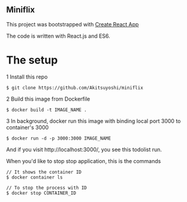 ## Miniflix

This project was bootstrapped with [Create React App](https://github.com/facebookincubator/create-react-app)

The code is written with React.js and ES6.

# The setup

1 Install this repo

`$ git clone https://github.com/Akitsuyoshi/miniflix`


2 Build this image from Dockerfile

`$ docker build -t IMAGE_NAME .`

3 In background, docker run this image with binding local port 3000 to container's 3000

`$ docker run -d -p 3000:3000 IMAGE_NAME`


And if you visit http://localhost:3000/, you see this todolist run.


When you'd like to stop stop application, this is the commands
```
// It shows the container ID
$ docker container ls

// To stop the process with ID
$ docker stop CONTAINER_ID
```
